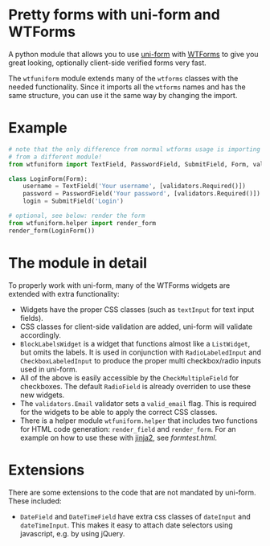 Pretty forms with uni-form and WTForms
======================================
A python module that allows you to use [uni-form](http://sprawsm.com/uni-form/) with [WTForms](http://wtforms.simplecodes.com/) to give you great looking, optionally client-side verified forms very fast.

The `wtfuniform` module extends many of the `wtforms` classes with the needed functionality. Since it imports all the `wtforms` names and has the same structure, you can use it the same way by changing the import.

Example
=======
``` python
# note that the only difference from normal wtforms usage is importing
# from a different module!
from wtfuniform import TextField, PasswordField, SubmitField, Form, validators

class LoginForm(Form):
	username = TextField('Your username', [validators.Required()])
	password = PasswordField('Your password', [validators.Required()])
	login = SubmitField('Login')

# optional, see below: render the form
from wtfuniform.helper import render_form
render_form(LoginForm())
```

The module in detail
====================
To properly work with uni-form, many of the WTForms widgets are extended with extra functionality:

* Widgets have the proper CSS classes (such as `textInput` for text input fields).
* CSS classes for client-side validation are added, uni-form will validate accordingly.
* `BlockLabelsWidget` is a widget that functions almost like a `ListWidget`, but omits the labels. It is used in conjunction with `RadioLabeledInput` and `CheckboxLabeledInput` to produce the proper multi checkbox/radio inputs used in uni-form.
* All of the above is easily accessible by the `CheckMultipleField` for checkboxes. The default `RadioField` is already overriden to use these new widgets.
* The `validators.Email` validator sets a `valid_email` flag. This is required for the widgets to be able to apply the correct CSS classes.
* There is a helper module `wtfuniform.helper` that includes two functions for HTML code generation: `render_field` and `render_form`. For an example on how to use these with [jinja2](http://jinja.pocoo.org), see *formtest.html*.

Extensions
==========
There are some extensions to the code that are not mandated by uni-form. These included:

* `DateField` and `DateTimeField` have extra css classes of `dateInput` and `dateTimeInput`. This makes it easy to attach date selectors using javascript, e.g. by using jQuery.
